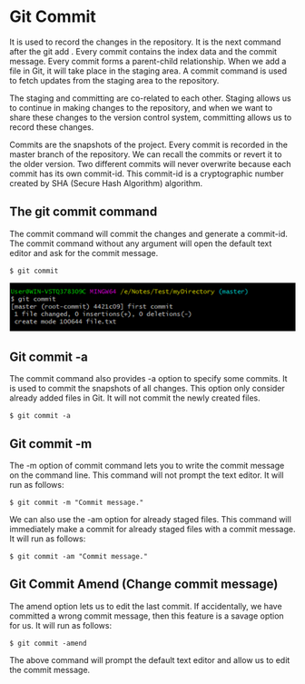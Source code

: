 # Git Commit
It is used to record the changes in the repository. It is the next command after the git add
. Every commit contains the index data and the commit message. Every commit forms a parent-child relationship. When we add a file in Git, it will take place in the staging area. A commit command is used to fetch updates from the staging area to the repository.

The staging and committing are co-related to each other. Staging allows us to continue in making changes to the repository, and when we want to share these changes to the version control system, committing allows us to record these changes.

Commits are the snapshots of the project. Every commit is recorded in the master branch of the repository. We can recall the commits or revert it to the older version. Two different commits will never overwrite because each commit has its own commit-id. This commit-id is a cryptographic number created by SHA (Secure Hash Algorithm) algorithm.

## The git commit command
The commit command will commit the changes and generate a commit-id. The commit command without any argument will open the default text editor and ask for the commit message.

```
$ git commit  
```

![commit](image/commit.png)

## Git commit -a
The commit command also provides -a option to specify some commits. It is used to commit the snapshots of all changes. This option only consider already added files in Git. It will not commit the newly created files.

```
$ git commit -a  
```

## Git commit -m
The -m option of commit command lets you to write the commit message on the command line. This command will not prompt the text editor. It will run as follows:
```
$ git commit -m "Commit message."  
```

We can also use the -am option for already staged files. This command will immediately make a commit for already staged files with a commit message. It will run as follows:
```
$ git commit -am "Commit message."  
```

## Git Commit Amend (Change commit message)
The amend option lets us to edit the last commit. If accidentally, we have committed a wrong commit message, then this feature is a savage option for us. It will run as follows:
```
$ git commit -amend  
```
The above command will prompt the default text editor and allow us to edit the commit message.
